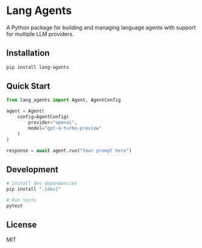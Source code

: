 # Lang Agents

A Python package for building and managing language agents with support for multiple LLM providers.

## Installation

```bash
pip install lang-agents
```

## Quick Start

```python
from lang_agents import Agent, AgentConfig

agent = Agent(
    config=AgentConfig(
        provider="openai",
        model="gpt-4-turbo-preview"
    )
)

response = await agent.run("Your prompt here")
```

## Development

```bash
# Install dev dependencies
pip install ".[dev]"

# Run tests
pytest
```

## License

MIT 